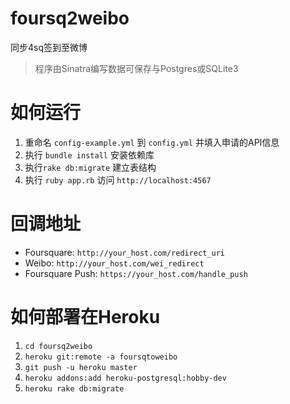 foursq2weibo
============

同步4sq签到至微博

> 程序由Sinatra编写数据可保存与Postgres或SQLite3

如何运行
========

1. 重命名 `config-example.yml` 到 `config.yml` 并填入申请的API信息
2. 执行 `bundle install` 安装依赖库
3. 执行`rake db:migrate` 建立表结构
4. 执行 `ruby app.rb` 访问 `http://localhost:4567`

回调地址
========

* Foursquare: `http://your_host.com/redirect_uri`
* Weibo: `http://your_host.com/wei_redirect`
* Foursquare Push: `https://your_host.com/handle_push`

如何部署在Heroku
================

1. `cd foursq2weibo`
2. `heroku git:remote -a foursqtoweibo`
3. `git push -u heroku master`
4. `heroku addons:add heroku-postgresql:hobby-dev`
5. `heroku rake db:migrate`
